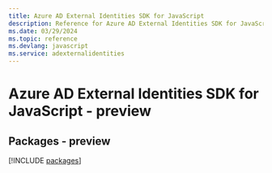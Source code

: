 ```yaml
---
title: Azure AD External Identities SDK for JavaScript
description: Reference for Azure AD External Identities SDK for JavaScript
ms.date: 03/29/2024
ms.topic: reference
ms.devlang: javascript
ms.service: adexternalidentities
---
```

# Azure AD External Identities SDK for JavaScript - preview
## Packages - preview
[!INCLUDE [packages](ad-external-identities-index.md)]